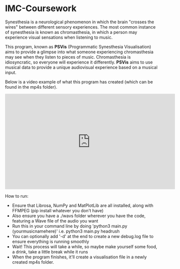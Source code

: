 # IMC-Coursework

Synesthesia is a neurological phenomenon in which the brain "crosses the wires" between different sensory experiences. The most common instance of synesthesia is known as chromasthesia, in which a person may experience visual sensations when listening to music.

This program, known as **PSVis** (Programmatic Synesthesia Visualisation) aims to provide a glimpse into what someone experiencing chromasthesia may see when they listen to pieces of music. Chromasthesia is idiosyncratic, so everyone will experience it differently. **PSVis** aims to use musical data to provide a unique audiovisual experience based on a musical input.

Below is a video example of what this program has created (which can be found in the mp4s folder).

<iframe width="560" height="315" src="https://www.youtube.com/embed/7uXCbUfj4QM?si=Pm8_UiSldcIpN8gO" title="YouTube video player" frameborder="0" allow="accelerometer; autoplay; clipboard-write; encrypted-media; gyroscope; picture-in-picture; web-share" referrerpolicy="strict-origin-when-cross-origin" allowfullscreen></iframe>

How to run:
- Ensure that Librosa, NumPy and MatPlotLib are all installed, along with FFMPEG (pip install whatever you don't have)
- Also ensure you have a ./wavs folder wherever you have the code, featuring a Wave file of the audio you want
- Run this in your command line by doing 'python3 main.py (yourmusicnamehere)' i.e. python3 main.py headrush
- You can optionally add '-d' at the end to create a new debug.log file to ensure everything is running smoothly
- Wait! This process will take a while, so maybe make yourself some food, a drink, take a little break while it runs
- When the program finishes, it'll create a visualisation file in a newly created mp4s folder.